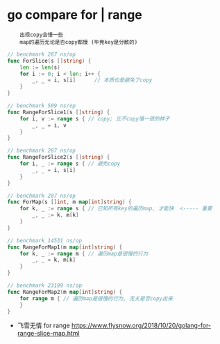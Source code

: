 # go compare for | range

        出现copy会慢一些
        map的遍历无论是否copy都慢 (毕竟key是分散的)

```go
// benchmark 287 ns/op
func ForSlice(s []string) {
	len := len(s)
	for i := 0; i < len; i++ {
		_, _ = i, s[i]      // 本质也是避免了copy
	}
}

// benchmark 509 ns/op
func RangeForSlice1(s []string) {
	for i, v := range s { // copy; 比不copy慢一倍的样子
		_, _ = i, v
	}
}

// benchmark 287 ns/op
func RangeForSlice2(s []string) {
	for i, _ := range s { // 避免copy
		_, _ = i, s[i]
	}
}

// benchmark 287 ns/op
func ForMap(s []int, m map[int]string) {
    for k, _ := range s { // 已知所有key的遍历map, 才能快  <----- 重要
        _, _ := k, m[k]
    }
}

// benchmark 14531 ns/op
func RangeForMap1(m map[int]string) {
	for k, _ := range m { // 遍历map是很慢的行为
		_, _ = k, m[k]
	}
}

// benchmark 23199 ns/op
func RangeForMap2(m map[int]string) {
	for range m { // 遍历map是很慢的行为, 无关是否copy出来
	}
}
```

- 飞雪无情 for range <https://www.flysnow.org/2018/10/20/golang-for-range-slice-map.html>